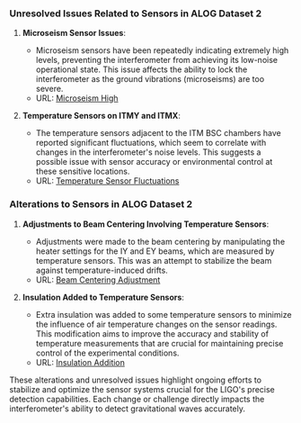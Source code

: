 ### Unresolved Issues Related to Sensors in ALOG Dataset 2

1. **Microseism Sensor Issues**:
   - Microseism sensors have been repeatedly indicating extremely high levels, preventing the interferometer from achieving its low-noise operational state. This issue affects the ability to lock the interferometer as the ground vibrations (microseisms) are too severe.
   - URL: [Microseism High](https://alog.ligo-la.caltech.edu/aLOG/index.php?callRep=74778)

2. **Temperature Sensors on ITMY and ITMX**:
   - The temperature sensors adjacent to the ITM BSC chambers have reported significant fluctuations, which seem to correlate with changes in the interferometer's noise levels. This suggests a possible issue with sensor accuracy or environmental control at these sensitive locations.
   - URL: [Temperature Sensor Fluctuations](https://alog.ligo-la.caltech.edu/aLOG/index.php?callRep=74843)

### Alterations to Sensors in ALOG Dataset 2

1. **Adjustments to Beam Centering Involving Temperature Sensors**:
   - Adjustments were made to the beam centering by manipulating the heater settings for the IY and EY beams, which are measured by temperature sensors. This was an attempt to stabilize the beam against temperature-induced drifts.
   - URL: [Beam Centering Adjustment](https://alog.ligo-la.caltech.edu/aLOG/index.php?callRep=74751)

2. **Insulation Added to Temperature Sensors**:
   - Extra insulation was added to some temperature sensors to minimize the influence of air temperature changes on the sensor readings. This modification aims to improve the accuracy and stability of temperature measurements that are crucial for maintaining precise control of the experimental conditions.
   - URL: [Insulation Addition](https://alog.ligo-la.caltech.edu/aLOG/index.php?callRep=74768)

These alterations and unresolved issues highlight ongoing efforts to stabilize and optimize the sensor systems crucial for the LIGO's precise detection capabilities. Each change or challenge directly impacts the interferometer's ability to detect gravitational waves accurately.